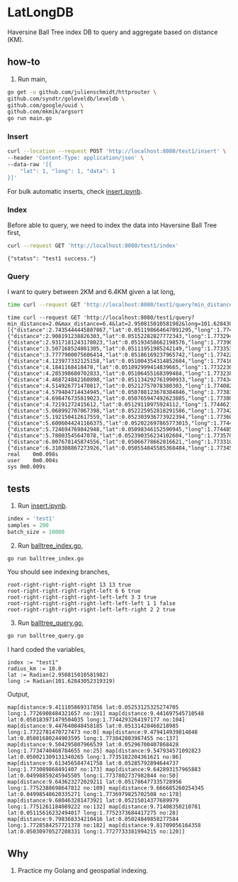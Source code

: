 # LatLongDB

Haversine Ball Tree index DB to query and aggregate based on distance (KM).

## how-to

1. Run main,

```bash
go get -u github.com/julienschmidt/httprouter \
github.com/syndtr/goleveldb/leveldb \
github.com/google/uuid \
github.com/mkmik/argsort
go run main.go
```

### Insert

```bash
curl --location --request POST 'http://localhost:8080/test1/insert' \
--header 'Content-Type: application/json' \
--data-raw '[{
    "lat": 1, "long": 1, "data": 1
}]'
```

For bulk automatic inserts, check [insert.ipynb](insert.ipynb).

### Index

Before able to query, we need to index the data into Haversine Ball Tree first,

```bash
curl --request GET 'http://localhost:8080/test1/index'
```

```text
{"status": "test1 success."}
```

### Query

I want to query between 2KM and 6.4KM given a lat long,

```bash
time curl --request GET 'http://localhost:8080/test1/query?min_distance=2.0&max_distance=6.4&lat=2.950815010581982&long=101.62843052319319'
```

```text
time curl --request GET 'http://localhost:8080/test1/query?min_distance=2.0&max_distance=6.4&lat=2.950815010581982&long=101.62843052319319'
[{"distance":2.7435444445887867,"lat":0.051198664647091295,"long":1.774057179420072,"no":64},{"distance":2.908191238826303,"lat":0.05152282827772343,"long":1.7732942780718577,"no":66},{"distance":2.9317181243178023,"lat":0.05193458662198576,"long":1.7739059018276264,"no":79},{"distance":3.507168524801305,"lat":0.05111951985242149,"long":1.7733539637739804,"no":6},{"distance":3.7777900075606414,"lat":0.05186169237965742,"long":1.7742221286769562,"no":22},{"distance":4.123977332125158,"lat":0.051004354314852604,"long":1.7741656076241954,"no":90},{"distance":4.1841168418478,"lat":0.051892999414839665,"long":1.7732230026785,"no":60},{"distance":4.285398680702833,"lat":0.05106455168399484,"long":1.7732388569635495,"no":42},{"distance":4.468724842160898,"lat":0.051134292761990933,"long":1.7743489349145352,"no":2},{"distance":4.514926771470817,"lat":0.05212757078380303,"long":1.774082660067285,"no":76},{"distance":4.579484714434945,"lat":0.050788123678384846,"long":1.7738378296203465,"no":93},{"distance":4.698476735819023,"lat":0.050765947492623885,"long":1.7738019987425815,"no":13},{"distance":4.72191272415612,"lat":0.05129110975924112,"long":1.7744621345361506,"no":95},{"distance":5.068992707067398,"lat":0.052225952818291586,"long":1.7734220227025197,"no":53},{"distance":5.192150412617559,"lat":0.052303936773922394,"long":1.7736098597669325,"no":46},{"distance":5.6006044241166375,"lat":0.052022697865773015,"long":1.7744592265592674,"no":54},{"distance":5.724694769842948,"lat":0.05098346152590945,"long":1.7744856160475193,"no":74},{"distance":5.78003545647078,"lat":0.052390356234102604,"long":1.7735703558401288,"no":75},{"distance":6.007678145874556,"lat":0.05066778662816621,"long":1.7733100136898774,"no":72},{"distance":6.310308867273926,"lat":0.050554845585368484,"long":1.7734597481619931,"no":45}]
real	0m0.098s
user	0m0.004s
sys	0m0.009s
```

## tests

1. Run [insert.ipynb](insert.ipynb).

```python
index = 'test1'
samples = 200
batch_size = 10000
```

2. Run [balltree_index.go](balltree_index.go),

```bash
go run balltree_index.go
```

You should see indexing branches,

```text
root-right-right-right-right 13 13 true
root-right-right-right-right-left 6 6 true
root-right-right-right-right-left-left 3 3 true
root-right-right-right-right-left-left-left 1 1 false
root-right-right-right-right-left-left-right 2 2 true
```

3. Run [balltree_query.go](balltree_query.go),

```bash
go run balltree_query.go
```

I hard coded the variables,

```golang
index := "test1"
radius_km := 10.0
lat := Radian(2.950815010581982)
long := Radian(101.62843052319319)
```

Output,
```text
map[distance:9.411105869317856 lat:0.05253125325274705 long:1.7726908484321657 no:191] map[distance:9.441697545710548 lat:0.050183971479504035 long:1.7744293264197177 no:104] map[distance:9.447640848458185 lat:0.05131428468218985 long:1.7722781470727473 no:0] map[distance:9.479414939814848 lat:0.05001680244903595 long:1.773842803987455 no:137] map[distance:9.504295807966539 lat:0.05296700407868428 long:1.7734740468784655 no:25] map[distance:9.547934571092823 lat:0.050021309131340265 long:1.7735182204361621 no:86] map[distance:9.613456584741758 lat:0.05285792894644737 long:1.773089868491407 no:173] map[distance:9.642893157965883 lat:0.04998859245945505 long:1.7737802737982844 no:50] map[distance:9.643623272029211 lat:0.051786477335728956 long:1.7752388698647812 no:109] map[distance:9.666685260254345 lat:0.04998548620335271 long:1.7736979825702508 no:178] map[distance:9.680463281473921 lat:0.05215014377689979 long:1.7751261184089222 no:132] map[distance:9.71408350210781 lat:0.05115616232494017 long:1.7752373684417275 no:28] map[distance:9.798368334210416 lat:0.05024849858277584 long:1.7728584257721378 no:182] map[distance:9.81709056164358 lat:0.05030970527208331 long:1.7727733381994215 no:120]]
```

## Why

1. Practice my Golang and geospatial indexing.